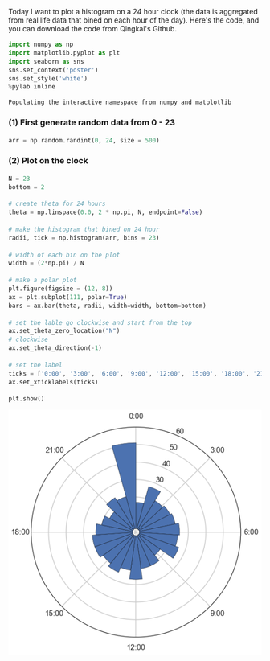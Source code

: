 
Today I want to plot a histogram on a 24 hour clock (the data is aggregated from real life data that bined on each hour of the day). Here's the code, and you can download the code from Qingkai's Github.


```python
import numpy as np
import matplotlib.pyplot as plt
import seaborn as sns
sns.set_context('poster')
sns.set_style('white')
%pylab inline
```

    Populating the interactive namespace from numpy and matplotlib


### (1) First generate random data from 0 - 23


```python
arr = np.random.randint(0, 24, size = 500)
```

### (2) Plot on the clock


```python
N = 23
bottom = 2

# create theta for 24 hours
theta = np.linspace(0.0, 2 * np.pi, N, endpoint=False)

# make the histogram that bined on 24 hour
radii, tick = np.histogram(arr, bins = 23)

# width of each bin on the plot
width = (2*np.pi) / N

# make a polar plot
plt.figure(figsize = (12, 8))
ax = plt.subplot(111, polar=True)
bars = ax.bar(theta, radii, width=width, bottom=bottom)

# set the lable go clockwise and start from the top
ax.set_theta_zero_location("N")
# clockwise
ax.set_theta_direction(-1)

# set the label
ticks = ['0:00', '3:00', '6:00', '9:00', '12:00', '15:00', '18:00', '21:00']
ax.set_xticklabels(ticks)

plt.show()
```


![png](Plot_histogram_on_clock_files/Plot_histogram_on_clock_5_0.png)



```python

```

